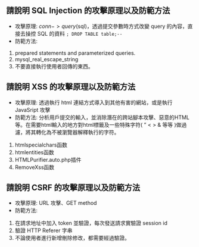 ## 請說明 SQL Injection 的攻擊原理以及防範方法

- 攻擊原理: $conn->query($sql)，透過提交參數時方式改變 query 的內容，直接去操控 SQL 的資料 `; DROP TABLE table;--`
- 防範方法: 
1. prepared statements and parameterized queries.
2. mysql_real_escape_string
3. 不要直接執行使用者回傳的東西。

## 請說明 XSS 的攻擊原理以及防範方法
- 攻擊原理:
透過執行 html 連結方式導入到其他有害的網站，或是執行 JavaSript 攻擊
- 防範方法: 
分析用戶提交的輸入，並消除潛在的跨站腳本攻擊、惡意的HTML等。在需要html輸入的地方對html標籤及一些特殊字符( ” < > & 等等 )做過濾，將其轉化為不被瀏覽器解釋執行的字符。
1. htmlspecialchars函数
2. htmlentities函数
3. HTMLPurifier.auto.php插件
4. RemoveXss函数

## 請說明 CSRF 的攻擊原理以及防範方法

- 攻擊原理: URL 攻擊、GET method 
- 防範方法: 
1. 在請求地址中加入 token 並驗證，每次發送請求實驗證 session id
2. 驗證 HTTP Referer 字串
3. 不論使用者進行新增刪除修改，都需要經過驗證。